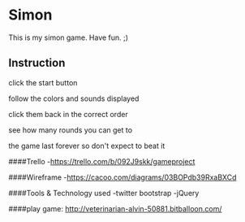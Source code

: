 # Simon

This is my simon game. Have fun. ;)

## Instruction
click the start button

follow the colors and sounds displayed 

click them back in the correct order

see how many rounds you can get to

the game last forever so don't expect to beat it

####Trello
-https://trello.com/b/092J9skk/gameproject

####Wireframe
-https://cacoo.com/diagrams/03BOPdb39RxaBXCd

####Tools & Technology used
-twitter bootstrap
-jQuery

####play game:
http://veterinarian-alvin-50881.bitballoon.com/